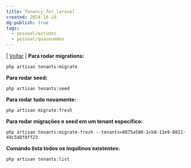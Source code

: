 ```yaml
---
title: Tenancy_for_laravel
created: 2024-10-10
dg-publish: true
tags:
  - pessoal/estudos
  - pessoal/quaseumdev
---
```

| [Voltar](1.LIFE/index) | 
**Para rodar migrations:**
```
php artisan tenants:migrate
```
**Para rodar seed:**
```
php artisan tenants:seed
```
**Para rodar tudo novamente:**
```
php artisan migrate:fresh
```
**Para rodar migrações e seed em um tenant específico:**
```
php artisan tenants:migrate-fresh --tenants=8075a580-1cb8-11e9-8822-49c5d8f8ff23
```
**Comando lista todos os inquilinos existentes:**
```
php artisan tenants:list
```
